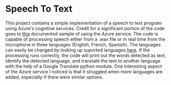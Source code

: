 # Speech To Text

This project contains a simple implementation of a speech to text program using Azure's cognitive services. Credit for a significant portion of the code goes to [this](https://github.com/Azure-Samples/cognitive-services-speech-sdk/blob/master/samples/python/console/speech_sample.py) documented sample of using the Azure service. The code is capable of processing speech either from a .wav file or in real time from the microphone in three languages (English, French, Spanish). The languages can easily be changed by looking up suported languages [here](https://docs.microsoft.com/en-us/azure/cognitive-services/speech-service/language-support). If the processing runs correctly, the code will print out the words detected as text, identify the detected language, and translate the text to another language with the help of a Google Translate python module. One interesting aspect of the Azure service I noticed is that it struggled when more languages are added, especially if there were similar options. 